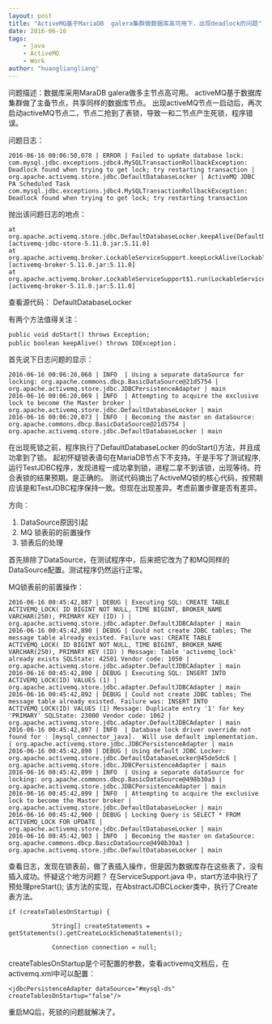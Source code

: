 ```yaml
---
layout: post
title: "ActiveMQ基于MariaDB  galera集群做数据库高可用下，出现deadlock的问题"
date: 2016-06-16
tags:
    - java
    - ActiveMQ
    - Work
author: "huangliangliang"
---
```


问题描述：数据库采用MaraDB galera做多主节点高可用。
activeMQ基于数据库集群做了主备节点，共享同样的数据库节点。
出现activeMQ节点一启动后，再次启动activeMQ节点二，节点二抢到了表锁，导致一和二节点产生死锁，程序错误。

问题日志：
```
2016-06-16 00:06:50,078 | ERROR | Failed to update database lock: com.mysql.jdbc.exceptions.jdbc4.MySQLTransactionRollbackException: Deadlock found when trying to get lock; try restarting transaction | org.apache.activemq.store.jdbc.DefaultDatabaseLocker | ActiveMQ JDBC PA Scheduled Task
com.mysql.jdbc.exceptions.jdbc4.MySQLTransactionRollbackException: Deadlock found when trying to get lock; try restarting transaction
```

抛出该问题日志的地点：

```
at org.apache.activemq.store.jdbc.DefaultDatabaseLocker.keepAlive(DefaultDatabaseLocker.java:164)[activemq-jdbc-store-5.11.0.jar:5.11.0]
at org.apache.activemq.broker.LockableServiceSupport.keepLockAlive(LockableServiceSupport.java:126)[activemq-broker-5.11.0.jar:5.11.0]
at org.apache.activemq.broker.LockableServiceSupport$1.run(LockableServiceSupport.java:98)[activemq-broker-5.11.0.jar:5.11.0]
```

查看源代码：
DefaultDatabaseLocker

有两个方法值得关注：

```
public void doStart() throws Exception;
public boolean keepAlive() throws IOException；
```

首先说下日志问题的显示：

```
2016-06-16 00:06:20,068 | INFO  | Using a separate dataSource for locking: org.apache.commons.dbcp.BasicDataSource@21d5754 | org.apache.activemq.store.jdbc.JDBCPersistenceAdapter | main
2016-06-16 00:06:20,069 | INFO  | Attempting to acquire the exclusive lock to become the Master broker | org.apache.activemq.store.jdbc.DefaultDatabaseLocker | main
2016-06-16 00:06:20,073 | INFO  | Becoming the master on dataSource: org.apache.commons.dbcp.BasicDataSource@21d5754 | org.apache.activemq.store.jdbc.DefaultDatabaseLocker | main
```

在出现死锁之前，程序执行了DefaultDatabaseLocker 的doStart()方法，并且成功拿到了锁。
起初怀疑锁表语句在MariaDB节点下不支持。于是手写了测试程序,
运行TestJDBC程序，发现进程一成功拿到锁，进程二拿不到该锁，出现等待。符合表锁的结果预期。是正确的。
测试代码摘出了ActiveMQ锁的核心代码，按预期应该是和TestJDBC程序保持一致。但现在出现差异。考虑前置步骤是否有差异。

方向：
1. DataSource原因引起
2. MQ 锁表前的前置操作
3. 锁表后的处理

首先排除了DataSource，在测试程序中，后来把它改为了和MQ同样的DataSource配置。测试程序仍然运行正常。

MQ锁表前的前置操作：

```
2016-06-16 00:45:42,887 | DEBUG | Executing SQL: CREATE TABLE ACTIVEMQ_LOCK( ID BIGINT NOT NULL, TIME BIGINT, BROKER_NAME VARCHAR(250), PRIMARY KEY (ID) ) | org.apache.activemq.store.jdbc.adapter.DefaultJDBCAdapter | main
2016-06-16 00:45:42,890 | DEBUG | Could not create JDBC tables; The message table already existed. Failure was: CREATE TABLE ACTIVEMQ_LOCK( ID BIGINT NOT NULL, TIME BIGINT, BROKER_NAME VARCHAR(250), PRIMARY KEY (ID) ) Message: Table 'activemq_lock' already exists SQLState: 42S01 Vendor code: 1050 | org.apache.activemq.store.jdbc.adapter.DefaultJDBCAdapter | main
2016-06-16 00:45:42,890 | DEBUG | Executing SQL: INSERT INTO ACTIVEMQ_LOCK(ID) VALUES (1) | org.apache.activemq.store.jdbc.adapter.DefaultJDBCAdapter | main
2016-06-16 00:45:42,892 | DEBUG | Could not create JDBC tables; The message table already existed. Failure was: INSERT INTO ACTIVEMQ_LOCK(ID) VALUES (1) Message: Duplicate entry '1' for key 'PRIMARY' SQLState: 23000 Vendor code: 1062 | org.apache.activemq.store.jdbc.adapter.DefaultJDBCAdapter | main
2016-06-16 00:45:42,897 | INFO  | Database lock driver override not found for : [mysql_connector_java].  Will use default implementation. | org.apache.activemq.store.jdbc.JDBCPersistenceAdapter | main
2016-06-16 00:45:42,898 | DEBUG | Using default JDBC Locker: org.apache.activemq.store.jdbc.DefaultDatabaseLocker@45de5dc6 | org.apache.activemq.store.jdbc.JDBCPersistenceAdapter | main
2016-06-16 00:45:42,899 | INFO  | Using a separate dataSource for locking: org.apache.commons.dbcp.BasicDataSource@498b30a3 | org.apache.activemq.store.jdbc.JDBCPersistenceAdapter | main
2016-06-16 00:45:42,899 | INFO  | Attempting to acquire the exclusive lock to become the Master broker | org.apache.activemq.store.jdbc.DefaultDatabaseLocker | main
2016-06-16 00:45:42,900 | DEBUG | Locking Query is SELECT * FROM ACTIVEMQ_LOCK FOR UPDATE | org.apache.activemq.store.jdbc.DefaultDatabaseLocker | main
2016-06-16 00:45:42,903 | INFO  | Becoming the master on dataSource: org.apache.commons.dbcp.BasicDataSource@498b30a3 | org.apache.activemq.store.jdbc.DefaultDatabaseLocker | main
```

 查看日志，发现在锁表前，做了表插入操作，但是因为数据库存在这些表了，没有插入成功。怀疑这个地方问题？
在ServiceSupport.java 中，start方法中执行了预处理preStart();
该方法的实现，在AbstractJDBCLocker类中，执行了Create 表方法。

```
if (createTablesOnStartup) {

            String[] createStatements = getStatements().getCreateLockSchemaStatements();

            Connection connection = null;
```
createTablesOnStartup是个可配置的参数，查看activemq文档后，在activemq.xml中可以配置：

```
<jdbcPersistenceAdapter dataSource="#mysql-ds" createTablesOnStartup="false"/>
```
重启MQ后，死锁的问题就解决了。

 
